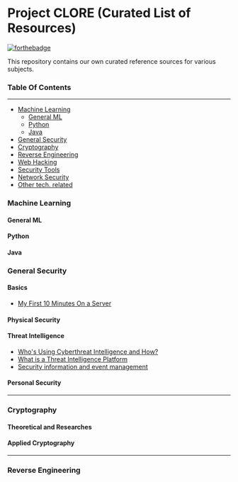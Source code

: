 Project CLORE (Curated List of Resources)
===================
[![forthebadge](http://forthebadge.com/images/badges/built-with-swag.svg)](http://forthebadge.com)

This repository contains our own curated reference sources for various subjects.

### Table Of Contents

----------

 - [Machine Learning]()
    - [General ML](#general-ml)
    - [Python](#python)
    - [Java](#java)
 - [General Security]()
 - [Cryptography]()
 - [Reverse Engineering]()
 - [Web Hacking]()
 - [Security Tools]()
 - [Network Security]()
 - [Other tech. related]()

### Machine Learning
#### General ML

#### Python

#### Java

### General Security
#### Basics
- [My First 10 Minutes On a Server](http://www.codelitt.com/blog/my-first-10-minutes-on-a-server-primer-for-securing-ubuntu/)
#### Physical Security

#### Threat Intelligence
- [Who's Using Cyberthreat Intelligence and How?](https://www.sans.org/reading-room/whitepapers/analyst/cyberthreat-intelligence-how-35767)
- [What is a Threat Intelligence Platform](https://www.threatconnect.com/threat-intelligence-platform-2-2/)
- [Security information and event management](https://en.wikipedia.org/wiki/Security_information_and_event_management)

#### Personal Security

----------

### Cryptography
#### Theoretical and Researches

#### Applied Cryptography

----------

### Reverse Engineering
